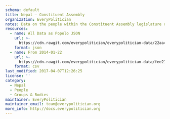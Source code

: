 ```yaml
---
schema: default
title: Nepal — Constituent Assembly
organization: EveryPolitician
notes: Data on the people within the Constituent Assembly legislature of Nepal.
resources:
  - name: All Data as Popolo JSON
    url: >-
      https://cdn.rawgit.com/everypolitician/everypolitician-data/22aa4b5d96d9597916367230466034779f2ea8a1/data/Nepal/Assembly/ep-popolo-v1.0.json
    format: json
  - name: From 2014-01-22
    url: >-
      https://cdn.rawgit.com/everypolitician/everypolitician-data/fee21969a33c4090a52a3c74fe83e50b4a0b3b2f/data/Nepal/Assembly/term-ca2.csv
    format: csv
last_modified: 2017-04-07T12:26:25
license: ''
category:
  - Nepal
  - People
  - Groups & Bodies
maintainer: EveryPolitician
maintainer_email: team@everypolitician.org
more_info: http://docs.everypolitician.org
---
```

